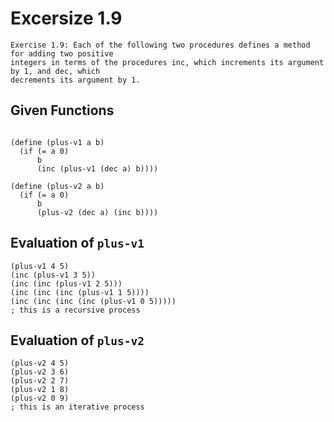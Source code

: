 # Excersize 1.9

```
Exercise 1.9: Each of the following two procedures defines a method for adding two positive
integers in terms of the procedures inc, which increments its argument by 1, and dec, which
decrements its argument by 1.
```

## Given Functions

```Racket

(define (plus-v1 a b)
  (if (= a 0) 
      b 
      (inc (plus-v1 (dec a) b))))

(define (plus-v2 a b)
  (if (= a 0) 
      b 
      (plus-v2 (dec a) (inc b))))
```

## Evaluation of `plus-v1`

```
(plus-v1 4 5)
(inc (plus-v1 3 5))
(inc (inc (plus-v1 2 5)))
(inc (inc (inc (plus-v1 1 5))))
(inc (inc (inc (inc (plus-v1 0 5)))))
; this is a recursive process
```

## Evaluation of `plus-v2`
```
(plus-v2 4 5)
(plus-v2 3 6)
(plus-v2 2 7)
(plus-v2 1 8)
(plus-v2 0 9)
; this is an iterative process
```
